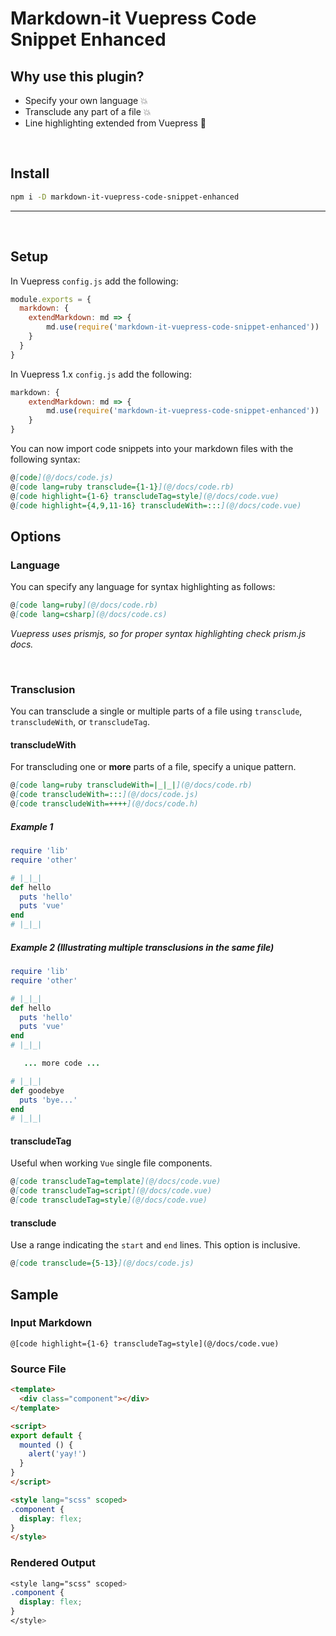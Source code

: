 # Markdown-it Vuepress Code Snippet Enhanced


## Why use this plugin?

  - Specify your own language :boom:
  - Transclude any part of a file :boom:
  - Line highlighting extended from Vuepress :green_heart:

<br />

## Install

```sh
npm i -D markdown-it-vuepress-code-snippet-enhanced
```

---
<br />

## Setup

In Vuepress `config.js` add the following:

```js
module.exports = {
  markdown: {
    extendMarkdown: md => {
        md.use(require('markdown-it-vuepress-code-snippet-enhanced'))
    }
  }
}
```

In Vuepress 1.x `config.js` add the following: 

```js
markdown: {
    extendMarkdown: md => {
        md.use(require('markdown-it-vuepress-code-snippet-enhanced'))
    }
}
```

You can now import code snippets into your markdown files with the following syntax:

```md
@[code](@/docs/code.js)
@[code lang=ruby transclude={1-1}](@/docs/code.rb)
@[code highlight={1-6} transcludeTag=style](@/docs/code.vue)
@[code highlight={4,9,11-16} transcludeWith=:::](@/docs/code.vue)
```



## Options

### Language
You can specify any language for syntax highlighting as follows:
```md
@[code lang=ruby](@/docs/code.rb)
@[code lang=csharp](@/docs/code.cs)
```
_Vuepress uses prismjs, so for proper syntax highlighting check prism.js docs._

<br/>

### Transclusion
You can transclude a single or multiple parts of a file using `transclude`, `transcludeWith`, or `transcludeTag`.

#### transcludeWith
For transcluding one or **more** parts of a file, specify a unique pattern.
```md
@[code lang=ruby transcludeWith=|_|_|](@/docs/code.rb)
@[code transcludeWith=:::](@/docs/code.js)
@[code transcludeWith=++++](@/docs/code.h)
```
##### Example 1
```rb
require 'lib'
require 'other'

# |_|_|
def hello
  puts 'hello'
  puts 'vue'
end
# |_|_|
```

##### Example 2 (Illustrating multiple transclusions in the same file)
```rb
require 'lib'
require 'other'

# |_|_|
def hello
  puts 'hello'
  puts 'vue'
end
# |_|_|

   ... more code ...

# |_|_|
def goodebye
  puts 'bye...'
end
# |_|_|
```

#### transcludeTag
Useful when working `Vue` single file components.
```md
@[code transcludeTag=template](@/docs/code.vue)
@[code transcludeTag=script](@/docs/code.vue)
@[code transcludeTag=style](@/docs/code.vue)
```

#### transclude
Use a range indicating the `start` and `end` lines. This option is inclusive.
```md
@[code transclude={5-13}](@/docs/code.js)
```


## Sample

### Input Markdown
```
@[code highlight={1-6} transcludeTag=style](@/docs/code.vue)
```

### Source File
```html
<template>
  <div class="component"></div>
</template>

<script>
export default {
  mounted () {
    alert('yay!')
  }
}
</script>

<style lang="scss" scoped>
.component {
  display: flex;
}
</style>
```
### Rendered Output

```css
<style lang="scss" scoped>
.component {
  display: flex;
}
</style>
```
